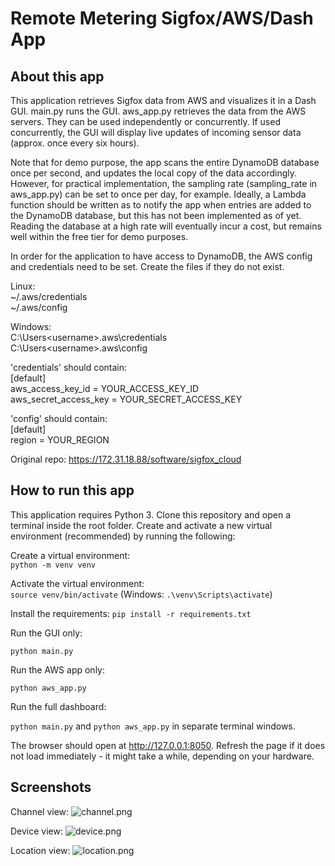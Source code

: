 # Remote Metering Sigfox/AWS/Dash App

## About this app

This application retrieves Sigfox data from AWS and visualizes it in a Dash GUI.
main.py runs the GUI. aws_app.py retrieves the data from the AWS servers.
They can be used independently or concurrently. If used concurrently, the 
GUI will display live updates of incoming sensor data (approx. once every 
six hours).

Note that for demo purpose, the app scans the entire DynamoDB database once
per second, and updates the local copy of the data accordingly. However, for
practical implementation, the sampling rate (sampling_rate in aws_app.py)
can be set to once per day, for example. Ideally, a Lambda function should be
written as to notify the app when entries are added to the DynamoDB database,
but this has not been implemented as of yet. Reading the database at a high
rate will eventually incur a cost, but remains well within the free tier for 
demo purposes.

In order for the application to have access to DynamoDB, the AWS config and
credentials need to be set. Create the files if they do not exist. 

Linux:  
~/.aws/credentials  
~/.aws/config  

Windows:  
C:\Users\<username>\.aws\credentials  
C:\Users\<username>\.aws\config  

'credentials' should contain:  
[default]  
aws_access_key_id = YOUR_ACCESS_KEY_ID  
aws_secret_access_key = YOUR_SECRET_ACCESS_KEY  

'config' should contain:  
[default]  
region = YOUR_REGION  


Original repo: https://172.31.18.88/software/sigfox_cloud



## How to run this app

This application requires Python 3. Clone this repository and open a terminal
inside the root folder. Create and activate a new virtual environment 
(recommended) by running the following:

Create a virtual environment:  
```python -m venv venv```

Activate the virtual environment:  
```source venv/bin/activate```   (Windows: ```.\venv\Scripts\activate```)

Install the requirements:
```pip install -r requirements.txt```  

Run the GUI only:

```python main.py```  

Run the AWS app only:

```python aws_app.py```  

Run the full dashboard:

```python main.py``` and ```python aws_app.py``` in separate terminal windows.  

The browser should open at http://127.0.0.1:8050. Refresh the page if it does not load immediately - 
it might take a while, depending on your hardware.



## Screenshots

Channel view:
![channel.png](channel.png)

Device view:
![device.png](device.png)

Location view:
![location.png](location.png)
